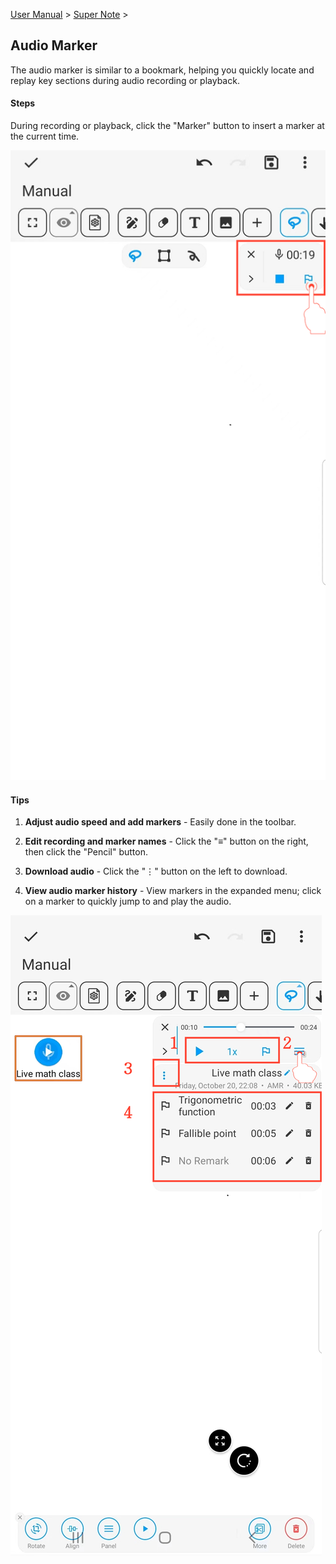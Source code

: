 [User Manual](/dragonnest/drawnote/manual/en) > [Super Note](/dragonnest/drawnote/manual/en/super_note) >

Audio Marker
---
The audio marker is similar to a bookmark, helping you quickly locate and replay key sections during audio recording or playback.

#### Steps

During recording or playback, click the "Marker" button to insert a marker at the current time.

![](imgs/audio_marker.png)

#### Tips

1. **Adjust audio speed and add markers** - Easily done in the toolbar.

2. **Edit recording and marker names** - Click the "≡" button on the right, then click the "Pencil" button.

3. **Download audio** - Click the "⋮" button on the left to download.

4. **View audio marker history** - View markers in the expanded menu; click on a marker to quickly jump to and play the audio.

![](imgs/audio_marker2.png)